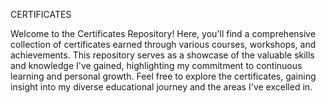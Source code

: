 CERTIFICATES

Welcome to the Certificates Repository! Here, you'll find a comprehensive collection of certificates earned through various courses, workshops, and achievements. This repository serves as a showcase of the valuable skills and knowledge I've gained, highlighting my commitment to continuous learning and personal growth. Feel free to explore the certificates, gaining insight into my diverse educational journey and the areas I've excelled in.
